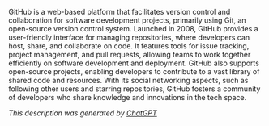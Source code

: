 GitHub is a web-based platform that facilitates version control and collaboration for software development projects, primarily using Git, an open-source version control system. Launched in 2008, GitHub provides a user-friendly interface for managing repositories, where developers can host, share, and collaborate on code. It features tools for issue tracking, project management, and pull requests, allowing teams to work together efficiently on software development and deployment. GitHub also supports open-source projects, enabling developers to contribute to a vast library of shared code and resources. With its social networking aspects, such as following other users and starring repositories, GitHub fosters a community of developers who share knowledge and innovations in the tech space.

*This description was generated by [ChatGPT](https://chatgpt.com/)*